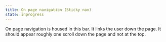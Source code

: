 ```yaml
---
title: On page navigation (Sticky nav)
state: inprogress
---
```


On page navigation is housed in this bar. It links the user down the page. It should appear roughly one scroll down the page and not at the top.